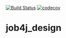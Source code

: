 [![Build Status](https://travis-ci.org/djmoff74/job4j_design.svg?branch=master)](https://travis-ci.org/djmoff74/job4j_design)
[![codecov](https://codecov.io/gh/djmoff74/job4j_design/branch/master/graph/badge.svg)](https://codecov.io/gh/djmoff74/job4j_design)
# job4j_design
